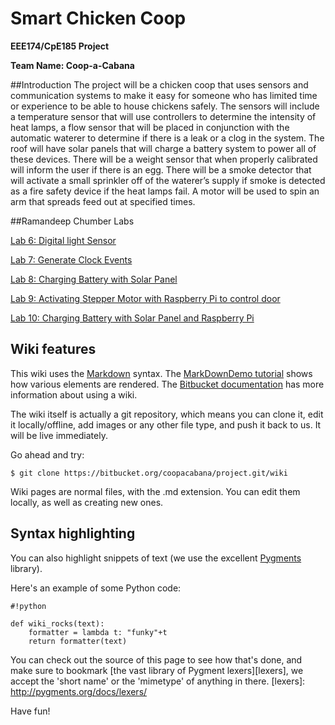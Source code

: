 # Smart Chicken Coop

**EEE174/CpE185 Project** 

**Team Name: Coop-a-Cabana**   
                      



##Introduction
The project will be a chicken coop that uses sensors and communication systems to make it
easy for someone who has limited time or experience to be able to house chickens safely. The
sensors will include a temperature sensor that will use controllers to determine the intensity of
heat lamps, a flow sensor that will be placed in conjunction with the automatic waterer to
determine if there is a leak or a clog in the system. The roof will have solar panels that will
charge a battery system to power all of these devices. There will be a weight sensor that when
properly calibrated will inform the user if there is an egg. There will be a smoke detector that will
activate a small sprinkler off of the waterer’s supply if smoke is detected as a fire safety device if
the heat lamps fail. A motor will be used to spin an arm that spreads feed out at specified times.


##Ramandeep Chumber Labs

[Lab 6: Digital light Sensor](https://bitbucket.org/coopacabana/project/wiki/Light%20Sensor:%20Digital%20Photo-resistor%20with%20Raspberry%20Pi)

[Lab 7: Generate Clock Events](https://bitbucket.org/coopacabana/project/wiki/Lab%207:%20Generate%20Clock%20events%20using%20Pi)

[Lab 8: Charging Battery with Solar Panel](https://bitbucket.org/coopacabana/project/wiki/Lab%208:%20Charging%20Battery%20with%20Solar%20Panel)

[Lab 9: Activating Stepper Motor with Raspberry Pi to control door](https://bitbucket.org/coopacabana/project/wiki/Lab%209:%20Activating%20Stepper%20motor%20with%20Raspberry%20Pi%20to%20control%20door)

[Lab 10: Charging Battery with Solar Panel and Raspberry Pi](https://bitbucket.org/coopacabana/project/wiki/Lab%2010:%20Charging%20Battery%20with%20Solar%20Panel%20and%20Raspberry%20Pi)






## Wiki features

This wiki uses the [Markdown](http://daringfireball.net/projects/markdown/) syntax. The [MarkDownDemo tutorial](https://bitbucket.org/tutorials/markdowndemo) shows how various elements are rendered. The [Bitbucket documentation](https://confluence.atlassian.com/x/FA4zDQ) has more information about using a wiki.

The wiki itself is actually a git repository, which means you can clone it, edit it locally/offline, add images or any other file type, and push it back to us. It will be live immediately.

Go ahead and try:

```
$ git clone https://bitbucket.org/coopacabana/project.git/wiki
```

Wiki pages are normal files, with the .md extension. You can edit them locally, as well as creating new ones.

## Syntax highlighting


You can also highlight snippets of text (we use the excellent [Pygments][] library).

[Pygments]: http://pygments.org/


Here's an example of some Python code:

```
#!python

def wiki_rocks(text):
    formatter = lambda t: "funky"+t
    return formatter(text)
```


You can check out the source of this page to see how that's done, and make sure to bookmark [the vast library of Pygment lexers][lexers], we accept the 'short name' or the 'mimetype' of anything in there.
[lexers]: http://pygments.org/docs/lexers/


Have fun!